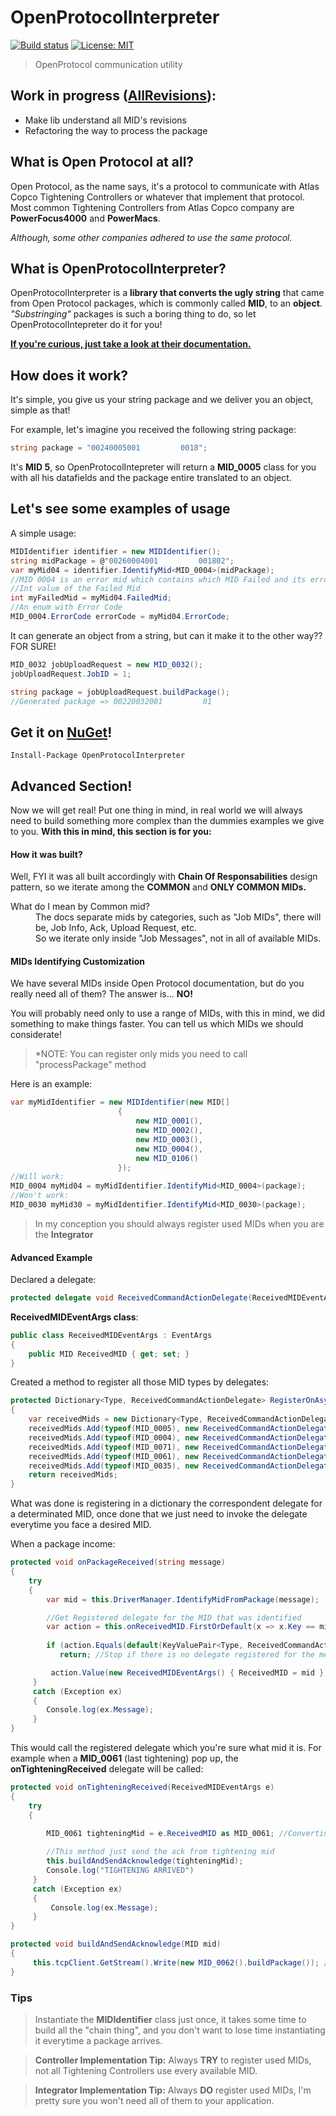 
# OpenProtocolInterpreter  
[![Build status](https://ci.appveyor.com/api/projects/status/op72gr1k1vi04o35/branch/master?svg=true)](https://ci.appveyor.com/project/Rickedb/openprotocolintepreter/branch/master) [![License: MIT](https://img.shields.io/badge/license-MIT-blue.svg)](https://raw.githubusercontent.com/Rickedb/OpenProtocolIntepreter/master/LICENSE)
> OpenProtocol communication utility

## Work in progress ([AllRevisions](https://github.com/Rickedb/OpenProtocolInterpreter/tree/AllRevisions)):

* Make lib understand all MID's revisions
* Refactoring the way to process the package


## What is Open Protocol at all?

Open Protocol, as the name says, it's a protocol to communicate with Atlas Copco Tightening Controllers or whatever that implement that protocol.
Most common Tightening Controllers from Atlas Copco company are **PowerFocus4000** and **PowerMacs**.

*Although, some other companies adhered to use the same protocol.*

## What is OpenProtocolInterpreter?

OpenProtocolInterpreter is a **library that converts the ugly string** that came from Open Protocol packages, which is commonly called **MID**, to an **object**.
*"Substringing"* packages is such a boring thing to do, so let OpenProtocolIntepreter do it for you!

**[If you're curious, just take a look at their documentation.](https://github.com/Rickedb/OpenProtocolIntepreter/blob/master/docs/OpenProtocol_Specification.pdf)**

## How does it work?

It's simple, you give us your string package and we deliver you an object, simple as that!

For example, let's imagine you received the following string package: 
``` csharp
string package = "00240005001         0018";
```

It's **MID 5**, so OpenProtocolIntepreter will return a **MID_0005** class for you with all his datafields and the package entire translated to an object.

## Let's see some examples of usage

A simple usage:

``` csharp
MIDIdentifier identifier = new MIDIdentifier();
string midPackage = @"00260004001         001802";
var myMid04 = identifier.IdentifyMid<MID_0004>(midPackage);
//MID 0004 is an error mid which contains which MID Failed and its error code
//Int value of the Failed Mid
int myFailedMid = myMid04.FailedMid; 
//An enum with Error Code
MID_0004.ErrorCode errorCode = myMid04.ErrorCode;
```   

It can generate an object from a string, but can it make it to the other way?? FOR SURE!
``` csharp
MID_0032 jobUploadRequest = new MID_0032();
jobUploadRequest.JobID = 1;

string package = jobUploadRequest.buildPackage();
//Generated package => 00220032001         01
```  

## Get it on [NuGet](https://www.nuget.org/packages/OpenProtocolInterpreter)!
```
Install-Package OpenProtocolInterpreter
```

## Advanced Section!

Now we will get real!
Put one thing in mind, in real world we will always need to build something more complex than the dummies examples we give to you.
**With this in mind, this section is for you:**

#### How it was built?

Well, FYI it was all built accordingly with **Chain Of Responsabilities** design pattern, so we iterate among the **COMMON** and **ONLY COMMON MIDs.**
<dl>
    <dt>What do I mean by Common mid?</dt>
    <dd>The docs separate mids by categories, such as "Job MIDs", there will be, Job Info, Ack, Upload Request, etc.</dd>
    <dd>So we iterate only inside "Job Messages", not in all of available MIDs.</dd>
</dl>

#### MIDs Identifying Customization

We have several MIDs inside Open Protocol documentation, but do you really need all of them? 
The answer is... **NO!**

You will probably need only to use a range of MIDs, with this in mind, we did something to make things faster. You can tell us which MIDs we should considerate!

> *NOTE: You can register only mids you need to call "processPackage" method 

Here is an example:
``` csharp
var myMidIdentifier = new MIDIdentifier(new MID[]
                        {
                            new MID_0001(),
                            new MID_0002(),
                            new MID_0003(),
                            new MID_0004(),
                            new MID_0106()
                        });
//Will work:
MID_0004 myMid04 = myMidIdentifier.IdentifyMid<MID_0004>(package);  
//Won't work:
MID_0030 myMid30 = myMidIdentifier.IdentifyMid<MID_0030>(package);          
```

> In my conception you should always register used MIDs when you are the **Integrator**

#### Advanced Example

Declared a delegate:

``` csharp
protected delegate void ReceivedCommandActionDelegate(ReceivedMIDEventArgs e);
```
**ReceivedMIDEventArgs class**:
``` csharp
public class ReceivedMIDEventArgs : EventArgs
{
    public MID ReceivedMID { get; set; }
}
```
Created a method to register all those MID types by delegates:

``` csharp
protected Dictionary<Type, ReceivedCommandActionDelegate> RegisterOnAsyncReceivedMIDs()
{
    var receivedMids = new Dictionary<Type, ReceivedCommandActionDelegate>();
    receivedMids.Add(typeof(MID_0005), new ReceivedCommandActionDelegate(this.onCommandAcceptedReceived));
    receivedMids.Add(typeof(MID_0004), new ReceivedCommandActionDelegate(this.onErrorReceived));
    receivedMids.Add(typeof(MID_0071), new ReceivedCommandActionDelegate(this.onAlarmReceived));
    receivedMids.Add(typeof(MID_0061), new ReceivedCommandActionDelegate(this.onTighteningReceived));
    receivedMids.Add(typeof(MID_0035), new ReceivedCommandActionDelegate(this.onJobInfoReceived));
    return receivedMids;
}
```
What was done is registering in a dictionary the correspondent delegate for a determinated MID, once done that we just need to invoke the delegate everytime you face a desired MID.

When a package income:

``` csharp
protected void onPackageReceived(string message)
{
    try
    {
        var mid = this.DriverManager.IdentifyMidFromPackage(message);

        //Get Registered delegate for the MID that was identified
        var action = this.onReceivedMID.FirstOrDefault(x => x.Key == mid.GetType());
        
        if (action.Equals(default(KeyValuePair<Type, ReceivedCommandActionDelegate>)))
           return; //Stop if there is no delegate registered for the message that arrived

         action.Value(new ReceivedMIDEventArgs() { ReceivedMID = mid }); //Call delegate
     }
     catch (Exception ex)
     {
        Console.log(ex.Message);
     }
}
```
This would call the registered delegate which you're sure what mid it is. 
For example when a **MID_0061** (last tightening) pop up, the  **onTighteningReceived** delegate will be called:

``` csharp
protected void onTighteningReceived(ReceivedMIDEventArgs e)
{
    try
    {
        
        MID_0061 tighteningMid = e.ReceivedMID as MID_0061; //Converting to the right mid

        //This method just send the ack from tightening mid
        this.buildAndSendAcknowledge(tighteningMid); 
        Console.log("TIGHTENING ARRIVED")
     }
     catch (Exception ex)
     {
         Console.log(ex.Message);
     }
}

protected void buildAndSendAcknowledge(MID mid)
{
     this.tcpClient.GetStream().Write(new MID_0062().buildPackage()); //Send acknowledge to controller
}
```

### Tips

> Instantiate the **MIDIdentifier** class just once, it takes some time to build all the "chain thing", and you don't want to lose time instantiating it everytime a package arrives.

> **Controller Implementation Tip:** Always **TRY** to register used MIDs, not all Tightening Controllers use every available MID.

> **Integrator Implementation Tip:** Always **DO** register used MIDs, I'm pretty sure you won't need all of them to your application.